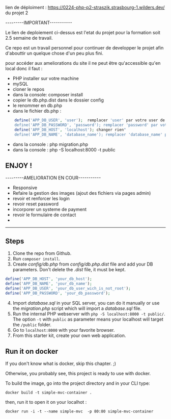 lien de déploiment : https://0224-php-p2-straszik.strasbourg-1.wilders.dev/ du projet 2 

---------IMPORTANT-----------

Le lien de deploiement ci-dessus est l'etat du projet pour la formation soit 2.5 semaine de travail. 

Ce repo est un travail personnel pour continuer de developper le projet afin d'abouttir un quelque chose d'un peu plus fini. 

pour accéder aux ameliorations du site il ne peut être qu'accessible qu'en local donc il faut :

- PHP installer sur votre machine
- mySQL
- cloner le repos
- dans la console: composer install
- copier le  db.php.dist dans le dossier config
- le renommer en db.php
- dans le fichier db.php :
  
```php
    define('APP_DB_USER', 'user');  remplacer 'user' par votre user de mySQL"
    define('APP_DB_PASSWORD', 'password'); remplacer 'password' par votre password de mySQL"
    define('APP_DB_HOST', 'localhost'); changer rien"
    define('APP_DB_NAME', 'database_name'); remplacer 'database_name' par un nom de database que vous souhaitez"
```

- dans la console : php migration.php
- dans la console : php -S localhost:8000 -t public

ENJOY ! 
----------------------------------------

---------AMELIORATION EN COUR-----------
- Responsive
- Refaire la gestion des images (ajout des fichiers via pages admin)
- revoir et renforcer les login
- revoir reset password
- incorporer un systeme de payment
- revoir le formulaire de contact
- 

----------------------------------------





## Steps

1. Clone the repo from Github.
2. Run `composer install`.
3. Create _config/db.php_ from _config/db.php.dist_ file and add your DB parameters. Don't delete the _.dist_ file, it must be kept.

```php
define('APP_DB_HOST', 'your_db_host');
define('APP_DB_NAME', 'your_db_name');
define('APP_DB_USER', 'your_db_user_wich_is_not_root');
define('APP_DB_PASSWORD', 'your_db_password');
```

4. Import _database.sql_ in your SQL server, you can do it manually or use the _migration.php_ script which will import a _database.sql_ file.
5. Run the internal PHP webserver with `php -S localhost:8000 -t public/`. The option `-t` with `public` as parameter means your localhost will target the `/public` folder.
6. Go to `localhost:8000` with your favorite browser.
7. From this starter kit, create your own web application.






## Run it on docker

If you don't know what is docker, skip this chapter. ;)

Otherwise, you probably see, this project is ready to use with docker.

To build the image, go into the project directory and in your CLI type:

```
docker build -t simple-mvc-container .
```

then, run it to open it on your localhot :

```
docker run -i -t --name simple-mvc  -p 80:80 simple-mvc-container
```
